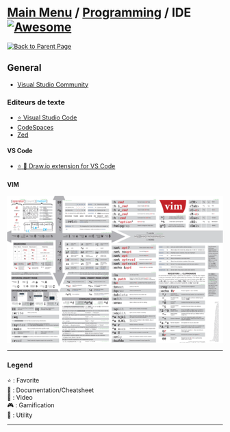 # [Main Menu](../../README.md) / [Programming](../README.md) / IDE [![Awesome](https://awesome.re/badge-flat.svg)](https://awesome.re)

[![Back to Parent Page](https://img.shields.io/badge/-Back_to_Parent_Page-blue?style=for-the-badge)](../README.md)

## General
- [Visual Studio Community](https://visualstudio.microsoft.com/pl/thank-you-downloading-visual-studio/?sku=Community)

### Editeurs de texte
- [:star: Visual Studio Code](https://code.visualstudio.com/)
- [CodeSpaces](https://github.com/features/codespaces)
- [Zed](https://zed.dev/)

#### VS Code
- [:star: :wrench: Draw.io extension for VS Code](https://visualstudio.developpez.com/actu/302814/Draw-io-integre-a-VS-Code-creez-des-diagrammes-directement-dans-l-EDI-avec-cette-extension-open-source/)

#### VIM
![VIM Cheatsheet](vim-cheatsheet.png)

---

### Legend
:star: : Favorite\
:book: : Documentation/Cheatsheet\
:movie_camera: : Video\
:video_game: : Gamification\
:wrench: : Utility

---
